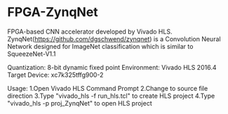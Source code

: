 # FPGA-ZynqNet
FPGA-based CNN accelerator developed by Vivado HLS. 
ZynqNet(https://github.com/dgschwend/zynqnet) is a Convolution Neural Network designed for ImageNet classification which is similar to SqueezeNet-V1.1

Quantization: 8-bit dynamic fixed point
Environment: Vivado HLS 2016.4
Target Device: xc7k325tffg900-2

Usage:
    1.Open Vivado HLS Command Prompt
    2.Change to source file direction
    3.Type "vivado_hls -f run_hls.tcl" to create HLS project
    4.Type "vivado_hls -p proj_ZynqNet" to open HLS project
